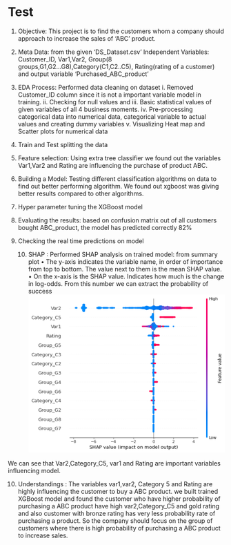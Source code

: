 # Test
1)	Objective: This project is to find the customers whom a company should approach to increase the sales of ‘ABC’ product.

2)	Meta Data: from the given ‘DS_Dataset.csv’
Independent Variables:
Customer_ID, Var1,Var2, Group(8 groups,G1,G2...G8),Category(C1,C2..C5), Rating(rating of a customer) and output variable ‘Purchased_ABC_product’
3)	EDA Process: Performed data cleaning on dataset
i.	Removed Customer_ID column since it is not a important variable model in training.
ii.	Checking for null values and 
iii.	Basic statistical values of given variables of all 4 business moments.
iv.	Pre-processing categorical data into numerical data, categorical variable to actual values and creating dummy variables
v.	Visualizing Heat map and Scatter plots for numerical data

4)	Train and Test splitting the data

5)	Feature selection: Using extra tree classifier we found out  the variables Var1,Var2 and Rating are influencing the purchase of product ABC. 

6)	Building a Model: Testing different classification algorithms on data to find out better performing algorithm. We found out xgboost was giving better results compared  to other algorithms.

7)	Hyper parameter tuning the XGBoost model

8)	Evaluating the results: based on confusion matrix out of all customers bought ABC_product, the model has predicted correctly 82%

9)	Checking the real time predictions on model

      10)  SHAP : Performed SHAP analysis on trained model: from summary plot
•	The y-axis indicates the variable name, in order of importance from top to bottom. The value next to them is the mean SHAP value.
•	On the x-axis is the SHAP value. Indicates how much is the change in log-odds. From this number we can extract the probability of success
 ![alt text](shapvalues_summary_plot.png)
 
We can see that Var2,Category_C5, var1 and Rating are important variables influencing  model.

10)	Understandings : The variables var1,var2, Category 5 and Rating are highly influencing the customer to buy a ABC product. we built trained XGBoost model and found the customer who have  higher probability of purchasing a ABC product have high var2,Category_C5 and gold rating and also customer with bronze rating has very less probability rate of purchasing a product. So the company should focus on the group of customers where there is high probability of purchasing a ABC product to increase sales.



